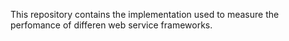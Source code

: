This repository contains the implementation used to measure the perfomance of differen web service frameworks.
